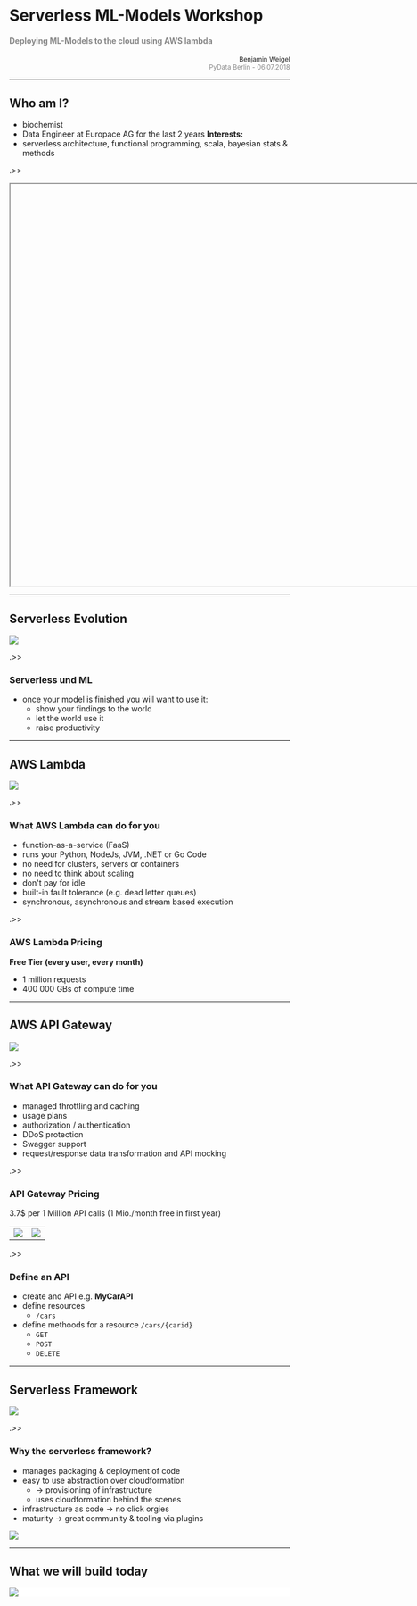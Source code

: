 # Serverless ML-Models Workshop

<h4 style="color:#888888">Deploying ML-Models to the cloud using AWS lambda</h4>

<div style="text-align:right">
<small>Benjamin Weigel</small>
</div>
<div style="text-align:right;color:#888888">
<small>
PyData Berlin - 06.07.2018
</small>
</div>

---

## Who am I?

- biochemist
- Data Engineer at Europace AG for the last 2 years
**Interests:**
- serverless architecture, functional programming, scala, bayesian stats & methods

.>>

<iframe width="1280px" height="720px" data-src="https://www.europace.de/"></iframe>

---

## Serverless Evolution

<img src="images/serverless_evolution.png">

.>>

### Serverless und ML

- once your model is finished you will want to use it: 
    - show your findings to the world
    - let the world use it 
    - raise productivity    



---

## AWS Lambda 

<img src="images/aws_lambda_workflow.png">

.>>

### What AWS Lambda can do for you

- function-as-a-service (FaaS)
- runs your Python, NodeJs, JVM, .NET or Go Code
- no need for clusters, servers or containers
- no need to think about scaling 
- don't pay for idle
- built-in fault tolerance (e.g. dead letter queues)
- synchronous, asynchronous and stream based execution

.>>

### AWS Lambda Pricing

**Free Tier (every user, every month)**
 - 1 million requests
 - 400 000 GBs of compute time
  

---

## AWS API Gateway

<img src="images/api_gw_call_flow.png">

.>>

### What API Gateway can do for you

- managed throttling  and caching
- usage plans
- authorization / authentication
- DDoS protection
- Swagger support
- request/response data transformation and API mocking

.>>

### API Gateway Pricing

3.7$ per 1 Million API calls (1 Mio./month free in first year)

<section>
	<table>
        <tbody><tr>
            <td><img src="images/api_gw_cost_1.png"></td>
            <td><img src="images/api_gw_cost_2.png"></td>
        </tr></tbody>
    </table>
</section>

.>>

### Define an API

- create and API e.g. **MyCarAPI**
- define resources  
    - `/cars`
- define methoods for a resource `/cars/{carid}`
    - `GET`
    - `POST`
    - `DELETE`    

---

## Serverless Framework

<img src="images/sls_1.png">

.>>

### Why the serverless framework?

- manages packaging & deployment of code    
- easy to use abstraction over cloudformation
    - &rarr; provisioning of infrastructure
    - uses cloudformation behind the scenes
- infrastructure as code &rarr; no click orgies
- maturity &rarr; great community & tooling via plugins
    
<img src="images/sls_2.png">

---

## What we will build today

<div style="background:#ffffff">
<img src="images/architecture.svg" style="background:#ffffff">
</div>